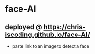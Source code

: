# face-AI

## deployed @ https://chris-iscoding.github.io/face-AI/

- paste link to an image to detect a face
